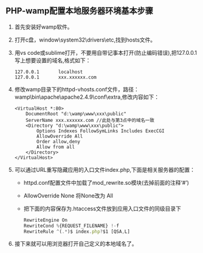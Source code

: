 ## PHP-wamp配置本地服务器环境基本步骤

1. 首先安装好wamp软件。
2. 打开c盘，window\system32\drivers\etc,找到hosts文件。
3. 用vs code或sublime打开，不要用自带记事本打开(防止编码错误),把127.0.0.1写上想要设置的域名,格式如下：

    ```
    127.0.0.1       localhost
    127.0.0.1       xxx.xxxxxx.com
    ```
    
4. 修改wamp目录下的httpd-vhosts.conf文件，路径：wamp\bin\apache\apache2.4.9\conf\extra,修改内容如下：

    ```
    <VirtualHost *:80>
        DocumentRoot "d:\wamp\www\xxx\public"
        ServerName xxx.xxxxxx.com //此处与第3点中的域名一致
        <Directory "d:\wamp\www\xxx\public">
            Options Indexes FollowSymLinks Includes ExecCGI
            AllowOverride All
            Order allow,deny
            Allow from all
        </Directory>
    </VirtualHost>
    ```
    
5. 可以通过URL重写隐藏应用的入口文件index.php,下面是相关服务器的配置：
    - httpd.conf配置文件中加载了mod_rewrite.so模块(去掉前面的注释‘#’)
    - AllowOverride None 将None改为 All
    - 把下面的内容保存为.htaccess文件放到应用入口文件的同级目录下
    
        ```javascript
        RewriteEngine On
        RewriteCond %{REQUEST_FILENAME} !-f
        RewriteRule ^(.*)$ index.php?$1 [QSA,L]
        ```
        
6. 接下来就可以用浏览器打开自己定义的本地域名了。
